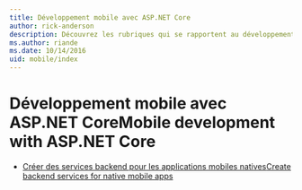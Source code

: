 ```yaml
---
title: Développement mobile avec ASP.NET Core
author: rick-anderson
description: Découvrez les rubriques qui se rapportent au développement mobile avec ASP.NET Core.
ms.author: riande
ms.date: 10/14/2016
uid: mobile/index
---
```

# <a name="mobile-development-with-aspnet-core"></a><span data-ttu-id="65986-103">Développement mobile avec ASP.NET Core</span><span class="sxs-lookup"><span data-stu-id="65986-103">Mobile development with ASP.NET Core</span></span>

*   [<span data-ttu-id="65986-104">Créer des services backend pour les applications mobiles natives</span><span class="sxs-lookup"><span data-stu-id="65986-104">Create backend services for native mobile apps</span></span>](native-mobile-backend.md)

